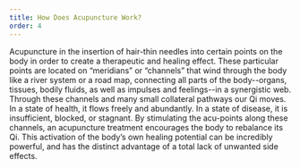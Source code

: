 ```yaml
---
title: How Does Acupuncture Work?
order: 4
---
```


Acupuncture in the insertion of hair-thin needles into certain points on the body in order to create a therapeutic and healing effect. These particular points are located on “meridians” or “channels” that wind through the body like a river system or a road map, connecting all parts of the body--organs, tissues, bodily fluids, as well as impulses and feelings--in a synergistic web. Through these channels and many small collateral pathways our Qi moves. In a state of health, it flows freely and abundantly. In a state of disease, it is insufficient, blocked, or stagnant. By stimulating the acu-points along these channels, an acupuncture treatment encourages the body to rebalance its Qi. This activation of the body’s own healing potential can be incredibly powerful, and has the distinct advantage of a total lack of unwanted side effects. 